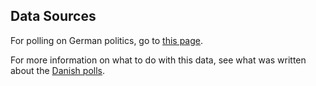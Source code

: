 Data Sources
------------
For polling on German politics, go to [this page][polls].

For more information on what to do with this data, see what was written about the [Danish polls][danish-polling].


[polls]: https://en.wikipedia.org/wiki/Next_German_federal_election
[danish-polling]: https://github.com/ndarville/d3-charts/blob/master/_data/denmark/README.md
